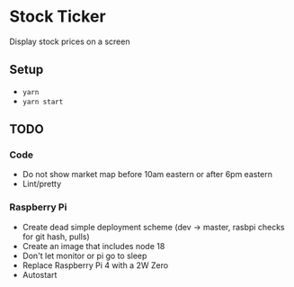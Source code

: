 # Stock Ticker

Display stock prices on a screen

## Setup

* `yarn`
* `yarn start`

## TODO

### Code

* Do not show market map before 10am eastern or after 6pm eastern
* Lint/pretty

### Raspberry Pi

* Create dead simple deployment scheme (dev -> master, rasbpi checks for git hash, pulls)
* Create an image that includes node 18
* Don't let monitor or pi go to sleep
* Replace Raspberry Pi 4 with a 2W Zero
* Autostart
